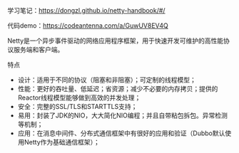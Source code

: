 学习笔记：https://dongzl.github.io/netty-handbook/#/

代码demo：https://codeantenna.com/a/GuwUV8EV4Q

Netty是一个异步事件驱动的网络应用程序框架，用于快速开发可维护的高性能协议服务端和客户端。

特点

- 设计：适用于不同的协议（阻塞和非阻塞）；可定制的线程模型；
- 性能：更好的吞吐量、低延迟；省资源；减少不必要的内存拷贝；提供的Reactor线程模型能够做到高效的并发处理；
- 安全：完整的SSL/TLS和STARTTLS支持；
- 易用：封装了JDK的NIO，大大简化NIO编程；并且自带粘包拆包。异常检测等机制；
- 应用：在消息中间件、分布式通信框架中有很好的应用和验证（Dubbo默认使用Netty作为基础通信框架）；